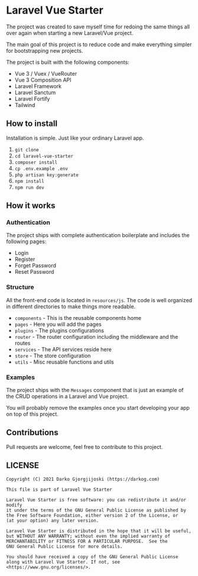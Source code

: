 # Laravel Vue Starter

The project was created to save myself time for redoing the same things all over again when starting a new Laravel/Vue project.

The main goal of this project is to reduce code and make everything simpler for bootstrapping new projects. 

The project is built with the following components:

- Vue 3 / Vuex / VueRouter
- Vue 3 Composition API
- Laravel Framework
- Laravel Sanctum
- Laravel Fortify
- Tailwind

## How to install

Installation is simple. Just like your ordinary Laravel app.

1. `git clone`
2. `cd laravel-vue-starter`
3. `composer install`
4. `cp .env.example .env`
5. `php artisan key:generate`   
6. `npm install`
7. `npm run dev`

## How it works

### Authentication

The project ships with complete authentication boilerplate and includes the following pages:
- Login
- Register
- Forget Password
- Reset Password

### Structure

All the front-end code is located in `resources/js`. The code is well organized in different directories to make things more readable.

- `components` - This is the reusable components home
- `pages` - Here you will add the pages
- `plugins` - The plugins configurations
- `router` -  The router configuration including the middleware and the routes
- `services` - The API services reside here
- `store` - The store configuration
- `utils` - Misc reusable functions and utils

### Examples

The project ships with the `Messages` component that is just an example of the CRUD operations in a Laravel and Vue project. 

You will probably remove the examples once you start developing your app on top of this project.

## Contributions

Pull requests are welcome, feel free to contribute to this project.

## LICENSE

```
Copyright (C) 2021 Darko Gjorgjijoski (https://darkog.com)

This file is part of Laravel Vue Starter

Laravel Vue Starter is free software: you can redistribute it and/or modify
it under the terms of the GNU General Public License as published by
the Free Software Foundation, either version 2 of the License, or
(at your option) any later version.

Laravel Vue Starter is distributed in the hope that it will be useful,
but WITHOUT ANY WARRANTY; without even the implied warranty of
MERCHANTABILITY or FITNESS FOR A PARTICULAR PURPOSE.  See the
GNU General Public License for more details.

You should have received a copy of the GNU General Public License
along with Laravel Vue Starter. If not, see <https://www.gnu.org/licenses/>.
```

